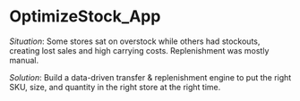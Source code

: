 # OptimizeStock_App
*Situation*: Some stores sat on overstock while others had stockouts, creating lost sales and high carrying costs. Replenishment was mostly manual.  

*Solution*: Build a data-driven transfer &amp; replenishment engine to put the right SKU, size, and quantity in the right store at the right time.
